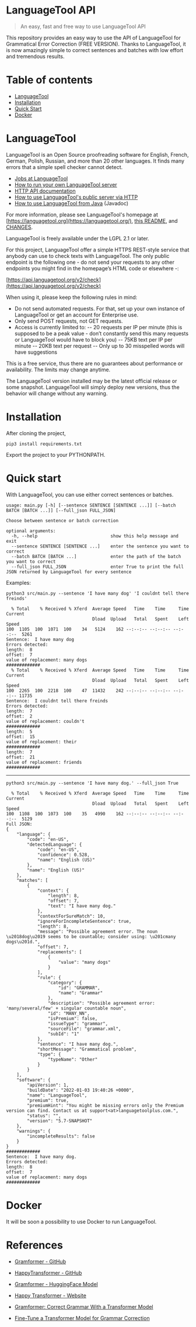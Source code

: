 # LanguageTool API

> An easy, fast and free way to use LanguageTool API

This repository provides an easy way to use the API of LanguageTool for Grammatical Error Correction (FREE VERSION). Thanks to LanguageTool, it is now amazingly simple to correct sentences and batches with low effort and tremendous results.

# Table of contents

- [LanguageTool](#languagetool)
- [Installation](#installation)
- [Quick Start](#quick-start)
- [Docker](#docker)

# LanguageTool
LanguageTool is an Open Source proofreading software for English, French, German, Polish, Russian, and more than 20 other languages. It finds many errors that a simple spell checker cannot detect.

- [Jobs at LanguageTool](https://languagetool.org/careers)
- [How to run your own LanguageTool server](https://dev.languagetool.org/http-server)
- [HTTP API documentation](https://languagetool.org/http-api/swagger-ui/#!/default/post_check)
- [How to use LanguageTool's public server via HTTP](https://dev.languagetool.org/public-http-api)
- [How to use LanguageTool from Java](https://dev.languagetool.org/java-api) (Javadoc)

For more information, please see LanguageTool's homepage at [https://languagetool.org](https://languagetool.org/), [this README](https://github.com/languagetool-org/languagetool/blob/master/languagetool-standalone/README.md), and [CHANGES](https://github.com/languagetool-org/languagetool/blob/master/languagetool-standalone/CHANGES.md).

LanguageTool is freely available under the LGPL 2.1 or later.

For this project, LanguageTool offer a simple HTTPS REST-style service that anybody can use to check texts with LanguageTool. The only public endpoint is the following one - do not send your requests to any other endpoints you might find in the homepage’s HTML code or elsewhere -:

[https://api.languagetool.org/v2/check](https://api.languagetool.org/v2/check)

When using it, please keep the following rules in mind:

- Do not send automated requests. For that, set up your own instance of LanguageTool or get an account for Enterprise use.
- Only send POST requests, not GET requests.
- Access is currently limited to:
-- 20 requests per IP per minute (this is supposed to be a peak value - don’t constantly send this many requests or LanguageTool would have to block you)
-- 75KB text per IP per minute
-- 20KB text per request
-- Only up to 30 misspelled words will have suggestions

This is a free service, thus there are no guarantees about performance or availability. The limits may change anytime.

The LanguageTool version installed may be the latest official release or some snapshot. LanguageTool will simply deploy new versions, thus the behavior will change without any warning.

# Installation

After cloning the project,

```
pip3 install requirements.txt
```

Export the project to your PYTHONPATH.

# Quick start

With LanguageTool, you can use either correct sentences or batches.

```
usage: main.py [-h] [--sentence SENTENCE [SENTENCE ...]] [--batch BATCH [BATCH ...]] [--full_json FULL_JSON]

Choose between sentence or batch correction

optional arguments:
  -h, --help                            show this help message and exit
  --sentence SENTENCE [SENTENCE ...]    enter the sentence you want to correct
  --batch BATCH [BATCH ...]             enter the path of the batch you want to correct
  --full_json FULL_JSON                 enter True to print the full JSON returned by LanguageTool for every sentence
```
  
Examples: 
  
```
python3 src/main.py --sentence 'I have many dog' 'I couldnt tell there freinds'
```
```
  % Total    % Received % Xferd  Average Speed   Time    Time     Time  Current
                                 Dload  Upload   Total   Spent    Left  Speed
100  1105  100  1071  100    34   5124    162 --:--:-- --:--:-- --:--:--  5261
Sentence:  I have many dog
Errors detected:
length:  8
offset:  7
value of replacement: many dogs
#############
  % Total    % Received % Xferd  Average Speed   Time    Time     Time  Current
                                 Dload  Upload   Total   Spent    Left  Speed
100  2265  100  2218  100    47  11432    242 --:--:-- --:--:-- --:--:-- 11735
Sentence:  I couldnt tell there freinds
Errors detected:
length:  7
offset:  2
value of replacement: couldn't
#############
length:  5
offset:  15
value of replacement: their
#############
length:  7
offset:  21
value of replacement: friends
#############
```

-------

```
python3 src/main.py --sentence 'I have many dog.' --full_json True
```

```
  % Total    % Received % Xferd  Average Speed   Time    Time     Time  Current
                                 Dload  Upload   Total   Spent    Left  Speed
100  1108  100  1073  100    35   4990    162 --:--:-- --:--:-- --:--:--  5129
Full JSON:
{
    "language": {
        "code": "en-US",
        "detectedLanguage": {
            "code": "en-US",
            "confidence": 0.528,
            "name": "English (US)"
        },
        "name": "English (US)"
    },
    "matches": [
        {
            "context": {
                "length": 8,
                "offset": 7,
                "text": "I have many dog."
            },
            "contextForSureMatch": 10,
            "ignoreForIncompleteSentence": true,
            "length": 8,
            "message": "Possible agreement error. The noun \u2018dog\u2019 seems to be countable; consider using: \u201cmany dogs\u201d.",
            "offset": 7,
            "replacements": [
                {
                    "value": "many dogs"
                }
            ],
            "rule": {
                "category": {
                    "id": "GRAMMAR",
                    "name": "Grammar"
                },
                "description": "Possible agreement error: 'many/several/few' + singular countable noun",
                "id": "MANY_NN",
                "isPremium": false,
                "issueType": "grammar",
                "sourceFile": "grammar.xml",
                "subId": "1"
            },
            "sentence": "I have many dog.",
            "shortMessage": "Grammatical problem",
            "type": {
                "typeName": "Other"
            }
        }
    ],
    "software": {
        "apiVersion": 1,
        "buildDate": "2022-01-03 19:40:26 +0000",
        "name": "LanguageTool",
        "premium": true,
        "premiumHint": "You might be missing errors only the Premium version can find. Contact us at support<at>languagetoolplus.com.",
        "status": "",
        "version": "5.7-SNAPSHOT"
    },
    "warnings": {
        "incompleteResults": false
    }
}
#############
Sentence:  I have many dog.
Errors detected:
length:  8
offset:  7
value of replacement: many dogs
#############
```
  
# Docker

It will be soon a possibility to use Docker to run LanguageTool. 

# References

- [Gramformer - GitHub](https://github.com/PrithivirajDamodaran/Gramformer)
- [HappyTransformer - GitHub](https://github.com/EricFillion/happy-transformer)

- [Gramformer - HuggingFace Model](https://huggingface.co/prithivida/grammar_error_correcter_v1)
- [Happy Transformer - Website](http://happytransformer.com/)

- [Gramformer: Correct Grammar With a Transformer Model](https://www.vennify.ai/gramformer-correct-grammar-transformer-nlp/)
- [Fine-Tune a Transformer Model for Grammar Correction](https://www.vennify.ai/fine-tune-grammar-correction/)
